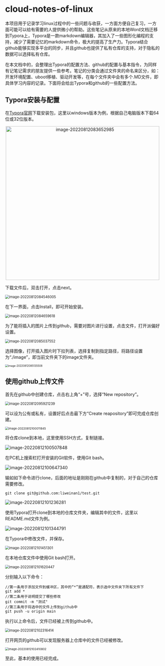 # cloud-notes-of-linux

本项目用于记录学习linux过程中的一些问题与收获，一方面方便自己复习，一方面可能可以给有需要的人提供微小的帮助。这些笔记从原来的本地Word文档迁移到Typora上，Typora是一款markdown编辑器，其加入了一些图形化编程的支持，减少了需要记忆的markdown命令，极大的提高了生产力。Typora结合github能够实现多平台的同步，并且github也提供了私有仓库的支持，对于隐私的数据可以选择私有仓库。

在本文档中的，会整理出Typora的配置方法、github的配置与基本指令，为同样有记笔记需求的朋友提供一些参考。笔记的分类会通过文件夹的命名来区分，如：开发环境配置、uboot移植、驱动开发等，在每个文件夹中会有多个.MD文件，即具体学习内容的记录。下面将会给出Typora和github的一些配置方法。

## Typora安装与配置

在[Typora官网](https://typoraio.cn/)下载安装包，这里以windows版本为例，根据自己电脑版本下载64位或32位版本。

<!--注释-->

<div align=center>
<img src="image/image-20220812083652985.png" alt="image-20220812083652985" width = "500"/>
</div>

下载文件后，双击打开，点击next。

<img src="image/image-20220812084546005.png" alt="image-20220812084546005" style="zoom:80%;"/>

在下一界面，点击Install，即可开始安装。

<img src="image/image-20220812084659618.png" alt="image-20220812084659618" style="zoom: 80%;" />

为了能将插入的图片上传到github，需要对图片进行设置，点击文件，打开派偏好设置。

<img src="image/image-20220812085037552.png" alt="image-20220812085037552" style="zoom:80%;" />

选择图像，打开插入图片时下拉列表，选择复制到指定路径，将路径设置为“./image”，即当前文件夹下的image文件夹。

<img src="image/image-20220812085135508.png" alt="image-20220812085135508" style="zoom: 60%;" />

## 使用github上传文件

首先在github中创建仓库，点击右上角“+”号，选择“New repository”。

<img src="image/image-20220812095921239.png" alt="image-20220812095921239" style="zoom:80%;" />

可以设为公有或私有，设置好后点击最下方“Create reapository”即可完成仓库创建。

<img src="image/image-20220812100011845.png" alt="image-20220812100011845" style="zoom:67%;" />

将仓库clone到本地，这里使用SSH方式，复制链接。

![image-20220812100507848](image/image-20220812100507848.png)

在PC机上搜索栏打开安装的Git软件，使用Git bash。

![image-20220812100647340](image/image-20220812100647340.png)

输如如下命令进行clone，后面的地址是刚刚在github中复制的，对于自己的仓库需要修改。

```
git clone git@github.com:liweinan1/test.git
```

![image-20220812101236281](image/image-20220812101236281.png)

使用Typora打开clone到本地的仓库文件夹，编辑其中的文件，这里以README.md文件为例。

![image-20220812101344791](image/image-20220812101344791.png)

在Typora中修改文件，并保存。

<img src="image/image-20220812101451301.png" alt="image-20220812101451301" style="zoom:80%;" />

在本地仓库文件中使用Git bash打开。

<img src="image/image-20220812101620447.png" alt="image-20220812101620447" style="zoom:80%;" />

分别输入以下命令：

```
//第一条用于添加文件到缓冲区，其中的“*”是通配符，表示选中文件夹下所有文件下
git add *
//第二条用于说明提交了哪些修改
git commit -m "测试"
//第三条用于将选中的文件上传到github中
git push -u origin main
```

执行以上命令后，文件已经被上传到github中。

<img src="image/image-20220812102316414.png" alt="image-20220812102316414" style="zoom:80%;" />

打开网页的github可以发现服务器上仓库中的文件已经被修改。

<img src="image/image-20220812102410802.png" alt="image-20220812102410802" style="zoom: 67%;" />

至此，基本的使用已经完成。
